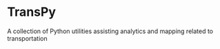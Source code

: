 # TransPy
A collection of Python utilities assisting analytics and mapping related to transportation
